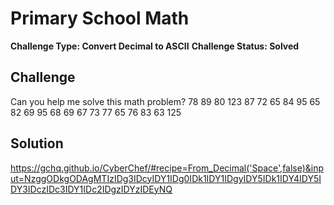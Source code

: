 # Primary School Math

**Challenge Type: Convert Decimal to ASCII**
**Challenge Status: Solved**

## Challenge

Can you help me solve this math problem? 78 89 80 123 87 72 65 84 95 65 82 69 95 68 69 67 73 77 65 76 83 63 125

## Solution

https://gchq.github.io/CyberChef/#recipe=From_Decimal('Space',false)&input=NzggODkgODAgMTIzIDg3IDcyIDY1IDg0IDk1IDY1IDgyIDY5IDk1IDY4IDY5IDY3IDczIDc3IDY1IDc2IDgzIDYzIDEyNQ
